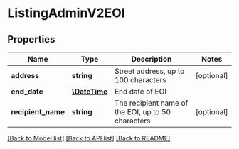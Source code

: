 # ListingAdminV2EOI

## Properties
Name | Type | Description | Notes
------------ | ------------- | ------------- | -------------
**address** | **string** | Street address, up to 100 characters | [optional] 
**end_date** | [**\DateTime**](\DateTime.md) | End date of EOI | 
**recipient_name** | **string** | The recipient name of the EOI, up to 50 characters | [optional] 

[[Back to Model list]](../../README.md#documentation-for-models) [[Back to API list]](../../README.md#documentation-for-api-endpoints) [[Back to README]](../../README.md)

